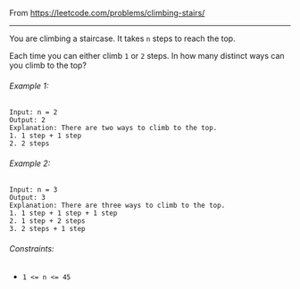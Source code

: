 From https://leetcode.com/problems/climbing-stairs/

----

You are climbing a staircase. It takes `n` steps to reach the top.

Each time you can either climb `1` or `2` steps. In how many distinct ways can you climb to the top?

###### Example 1:

```
Input: n = 2
Output: 2
Explanation: There are two ways to climb to the top.
1. 1 step + 1 step
2. 2 steps
```

###### Example 2:

```
Input: n = 3
Output: 3
Explanation: There are three ways to climb to the top.
1. 1 step + 1 step + 1 step
2. 1 step + 2 steps
3. 2 steps + 1 step
```
 

###### Constraints:

* `1 <= n <= 45`